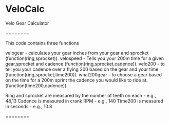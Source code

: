 VeloCalc
========

Velo Gear Calculator

========

This code contains three functions 

velogear - calculates your gear inches from your gear and sprocket (function(ring,sprocket)). 
velospeed - Tells you your 200m time for a given gear,sprocket and cadence (function(ring,sprocket,cadence)).
velo200 - to tell you your cadence over a flying 200 based on the gear and your time (function(ring,sprocket,time200)).
what200gear - to choose a gear based on the time for a 200m sprint the cadence you would like to ride at. (function(time200,cadence)).

Ring and sprocket are measured by the number of teeth on each - e.g., 48,13
Cadence is measured in crank RPM - e.g., 140
Time200 is measured in seconds - e.g., 10.8

========

